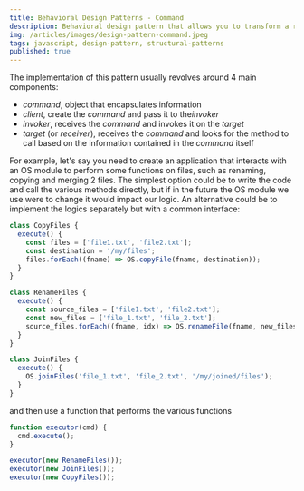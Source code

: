```yaml
---
title: Behavioral Design Patterns - Command
description: Behavioral design pattern that allows you to transform a request in the form of an object containing all the information necessary to execute the request in the future.
img: /articles/images/design-pattern-command.jpeg
tags: javascript, design-pattern, structural-patterns
published: true
---
```


The implementation of this pattern usually revolves around 4 main components:

- _command_, object that encapsulates information
- _client_, create the _command_ and pass it to the*invoker*
- _invoker_, receives the _command_ and invokes it on the _target_
- _target_ (or _receiver_), receives the _command_ and looks for the method to call based on the information contained in the _command_ itself

For example, let's say you need to create an application that interacts with an OS module to perform some functions on files, such as renaming, copying and merging 2 files. The simplest option could be to write the code and call the various methods directly, but if in the future the OS module we use were to change it would impact our logic. An alternative could be to implement the logics separately but with a common interface:

```javascript
class CopyFiles {
  execute() {
    const files = ['file1.txt', 'file2.txt'];
    const destination = '/my/files';
    files.forEach((fname) => OS.copyFile(fname, destination));
  }
}

class RenameFiles {
  execute() {
    const source_files = ['file1.txt', 'file2.txt'];
    const new_files = ['file_1.txt', 'file_2.txt'];
    source_files.forEach((fname, idx) => OS.renameFile(fname, new_files[idx]));
  }
}

class JoinFiles {
  execute() {
    OS.joinFiles('file_1.txt', 'file_2.txt', '/my/joined/files');
  }
}
```

and then use a function that performs the various functions

```javascript
function executor(cmd) {
  cmd.execute();
}

executor(new RenameFiles());
executor(new JoinFiles());
executor(new CopyFiles());
```
